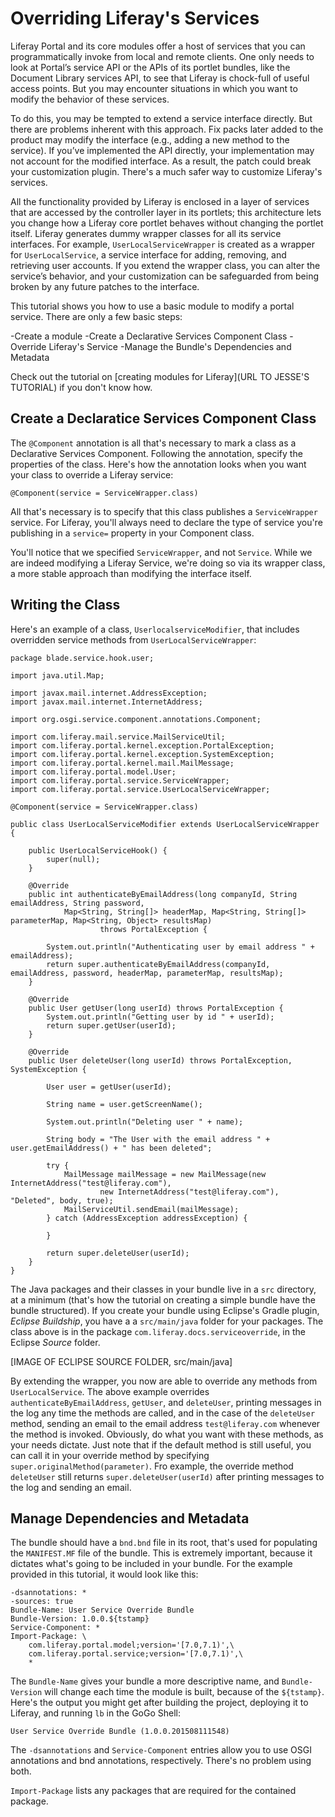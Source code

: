 # Overriding Liferay's Services

Liferay Portal and its core modules offer a host of services that you can
programmatically invoke from local and remote clients. One only needs to look
at Portal’s service API or the APIs of its portlet bundles, like the Document
Library services API, to see that Liferay is chock-full of useful access
points. But you may encounter situations in which you want to modify the
behavior of these services.

To do this, you may be tempted to extend a service interface directly. But
there are problems inherent with this approach. Fix packs later added to the
product may modify the interface (e.g., adding a new method to the service). If
you’ve implemented the API directly, your implementation may not account for
the modified interface. As a result, the patch could break your customization
plugin. There's a much safer way to customize Liferay's services.

All the functionality provided by Liferay is enclosed in a layer of services
that are accessed by the controller layer in its portlets; this architecture
lets you change how a Liferay core portlet behaves without changing the portlet
itself. Liferay generates dummy wrapper classes for all its service interfaces.
For example, `UserLocalServiceWrapper` is created as a wrapper for
`UserLocalService`, a service interface for adding, removing, and retrieving user
accounts. If you extend the wrapper class, you can alter the service’s
behavior, and your customization can be safeguarded from being broken by any
future patches to the interface.

This tutorial shows you how to use a basic module to modify a portal service. There are only a few basic steps:

-Create a module
-Create a Declarative Services Component Class
-Override Liferay's Service
-Manage the Bundle's Dependencies and Metadata

Check out the tutorial on [creating modules for Liferay](URL TO JESSE'S
TUTORIAL) if you don't know how.

## Create a Declaratice Services Component Class

The `@Component` annotation is all that's necessary to mark a class as a Declarative Services Component. Following the annotation, specify the properties of the class. Here's how the annotation looks when you want your class to override a Liferay service:

    @Component(service = ServiceWrapper.class)

All that's necessary is to specify that this class publishes a `ServiceWrapper`
service. For Liferay, you'll always need to declare the type of service you're publishing
in a `service=` property in your Component class.

You'll notice that we specified `ServiceWrapper`, and not `Service`. While we
are indeed modifying a Liferay Service, we're doing so via its wrapper class, a
more stable approach than modifying the interface itself.

## Writing the Class

Here's an example of a class,
`UserlocalserviceModifier`, that includes overridden service methods from
`UserLocalServiceWrapper`:


    package blade.service.hook.user;

    import java.util.Map;

    import javax.mail.internet.AddressException;
    import javax.mail.internet.InternetAddress;

    import org.osgi.service.component.annotations.Component;

    import com.liferay.mail.service.MailServiceUtil;
    import com.liferay.portal.kernel.exception.PortalException;
    import com.liferay.portal.kernel.exception.SystemException;
    import com.liferay.portal.kernel.mail.MailMessage;
    import com.liferay.portal.model.User;
    import com.liferay.portal.service.ServiceWrapper;
    import com.liferay.portal.service.UserLocalServiceWrapper;

    @Component(service = ServiceWrapper.class)

    public class UserLocalServiceModifier extends UserLocalServiceWrapper {

        public UserLocalServiceHook() {
            super(null);
        }

        @Override
        public int authenticateByEmailAddress(long companyId, String emailAddress, String password,
                Map<String, String[]> headerMap, Map<String, String[]> parameterMap, Map<String, Object> resultsMap)
                        throws PortalException {

            System.out.println("Authenticating user by email address " + emailAddress);
            return super.authenticateByEmailAddress(companyId, emailAddress, password, headerMap, parameterMap, resultsMap);
        }

        @Override
        public User getUser(long userId) throws PortalException {
            System.out.println("Getting user by id " + userId);
            return super.getUser(userId);
        }

        @Override
        public User deleteUser(long userId) throws PortalException, SystemException {

            User user = getUser(userId);

            String name = user.getScreenName();

            System.out.println("Deleting user " + name);

            String body = "The User with the email address " + user.getEmailAddress() + " has been deleted";

            try {
                MailMessage mailMessage = new MailMessage(new InternetAddress("test@liferay.com"),
                        new InternetAddress("test@liferay.com"), "Deleted", body, true);
                MailServiceUtil.sendEmail(mailMessage);
            } catch (AddressException addressException) {

            }

            return super.deleteUser(userId);
        }
    }

The Java packages and their classes in your bundle live in a `src` directory,
at a minimum (that's how the tutorial on creating a simple bundle have the
bundle structured). If you create your bundle using Eclipse's Gradle plugin,
*Eclipse Buildship*, you have a a `src/main/java` folder for your packages. The
class above is in the package `com.liferay.docs.serviceoverride`, in the
Eclipse *Source* folder.

[IMAGE OF ECLIPSE SOURCE FOLDER, src/main/java]

By extending the wrapper, you now are able to override any methods from
`UserLocalService`. The above example overrides `authenticateByEmailAddress`,
`getUser`, and `deleteUser`, printing messages in the log any time the methods
are called, and in the case of the `deleteUser` method, sending an email to the
email address `test@liferay.com` whenever the method is invoked. Obviously, do
what you want with these methods, as your needs dictate. Just note that if the
default method is still useful, you can call it in your override method by
specifying `super.originalMethod(parameter)`. Fro example, the override method
`deleteUser` still returns `super.deleteUser(userId)` after printing messages
to the log and sending an email.

## Manage Dependencies and Metadata

The bundle should have a `bnd.bnd` file in its root, that's used for populating
the `MANIFEST.MF` file of the bundle. This is extremely important, because it
dictates what's going to be included in your bundle. For the example provided
in this tutorial, it would look like this:

    -dsannotations: *
    -sources: true
    Bundle-Name: User Service Override Bundle
    Bundle-Version: 1.0.0.${tstamp}
    Service-Component: *
    Import-Package: \
        com.liferay.portal.model;version='[7.0,7.1)',\
        com.liferay.portal.service;version='[7.0,7.1)',\
        *

The `Bundle-Name` gives your bundle a more descriptive name, and
`Bundle-Version` will change each time the module is built, because of the
`${tstamp}`. Here's the output you might get after building the project,
deploying it to Liferay, and running `lb` in the GoGo Shell:

    User Service Override Bundle (1.0.0.201508111548)

The `-dsannotations` and `Service-Component` entries allow you to use OSGI
annotations and bnd annotations, respectively. There's no problem using both. 

`Import-Package` lists any packages that are required for the contained package. 


